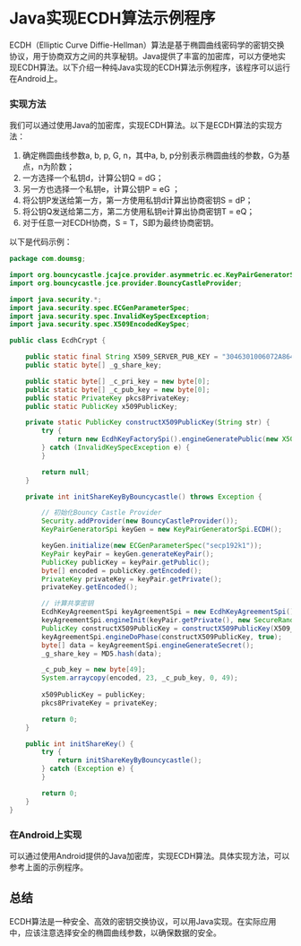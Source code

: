 # Java实现ECDH算法示例程序

ECDH（Elliptic Curve Diffie-Hellman）算法是基于椭圆曲线密码学的密钥交换协议，用于协商双方之间的共享秘钥。Java提供了丰富的加密库，可以方便地实现ECDH算法。以下介绍一种纯Java实现的ECDH算法示例程序，该程序可以运行在Android上。

### 实现方法

我们可以通过使用Java的加密库，实现ECDH算法。以下是ECDH算法的实现方法：

1. 确定椭圆曲线参数a, b, p, G, n，其中a, b, p分别表示椭圆曲线的参数，G为基点，n为阶数；
2. 一方选择一个私钥d，计算公钥Q = dG；
3. 另一方也选择一个私钥e，计算公钥P = eG ；
4. 将公钥P发送给第一方，第一方使用私钥d计算出协商密钥S = dP；
5. 将公钥Q发送给第二方，第二方使用私钥e计算出协商密钥T = eQ；
6. 对于任意一对ECDH协商，S = T，S即为最终协商密钥。

以下是代码示例：

```java
package com.doumsg;

import org.bouncycastle.jcajce.provider.asymmetric.ec.KeyPairGeneratorSpi;
import org.bouncycastle.jce.provider.BouncyCastleProvider;

import java.security.*;
import java.security.spec.ECGenParameterSpec;
import java.security.spec.InvalidKeySpecException;
import java.security.spec.X509EncodedKeySpec;

public class EcdhCrypt {

    public static final String X509_SERVER_PUB_KEY = "3046301006072A8648CE3D020106052B8104001F03320004928D8850673088B343264E0C6BACB8496D697799F37211DEB25BB73906CB089FEA9639B4E0260498B51A992D50813DA8";
    public static byte[] _g_share_key;

    public static byte[] _c_pri_key = new byte[0];
    public static byte[] _c_pub_key = new byte[0];
    public static PrivateKey pkcs8PrivateKey;
    public static PublicKey x509PublicKey;

    private static PublicKey constructX509PublicKey(String str) {
        try {
            return new EcdhKeyFactorySpi().engineGeneratePublic(new X509EncodedKeySpec(HexUtils.hexStringToBytes(str)));
        } catch (InvalidKeySpecException e) {
        }

        return null;
    }

    private int initShareKeyByBouncycastle() throws Exception {

        // 初始化Bouncy Castle Provider
        Security.addProvider(new BouncyCastleProvider());
        KeyPairGeneratorSpi keyGen = new KeyPairGeneratorSpi.ECDH();

        keyGen.initialize(new ECGenParameterSpec("secp192k1"));
        KeyPair keyPair = keyGen.generateKeyPair();
        PublicKey publicKey = keyPair.getPublic();
        byte[] encoded = publicKey.getEncoded();
        PrivateKey privateKey = keyPair.getPrivate();
        privateKey.getEncoded();

        // 计算共享密钥
        EcdhKeyAgreementSpi keyAgreementSpi = new EcdhKeyAgreementSpi();
        keyAgreementSpi.engineInit(keyPair.getPrivate(), new SecureRandom());
        PublicKey constructX509PublicKey = constructX509PublicKey(X509_SERVER_PUB_KEY);
        keyAgreementSpi.engineDoPhase(constructX509PublicKey, true);
        byte[] data = keyAgreementSpi.engineGenerateSecret();
        _g_share_key = MD5.hash(data);

        _c_pub_key = new byte[49];
        System.arraycopy(encoded, 23, _c_pub_key, 0, 49);
        
        x509PublicKey = publicKey;
        pkcs8PrivateKey = privateKey;

        return 0;
    }

    public int initShareKey() {
        try {
            return initShareKeyByBouncycastle();
        } catch (Exception e) {
        }

        return 0;
    }
}

```

### 在Android上实现

可以通过使用Android提供的Java加密库，实现ECDH算法。具体实现方法，可以参考上面的示例程序。

## 总结

ECDH算法是一种安全、高效的密钥交换协议，可以用Java实现。在实际应用中，应该注意选择安全的椭圆曲线参数，以确保数据的安全。